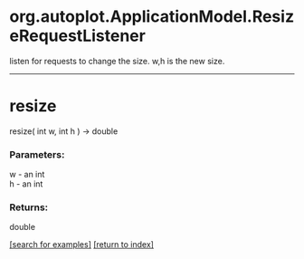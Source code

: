 # org.autoplot.ApplicationModel.ResizeRequestListener

listen for requests to change the size.  w,h is the new size.

***
<a name="resize"></a>
# resize
resize( int w, int h ) &rarr; double



### Parameters:
w - an int
<br>h - an int

### Returns:
double


<a href="https://github.com/autoplot/dev/search?q=resize&unscoped_q=resize">[search for examples]</a>
<a href="https://github.com/autoplot/documentation/blob/master/javadoc/index-all.md">[return to index]</a>

